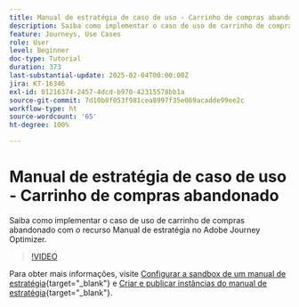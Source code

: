 ```yaml
---
title: Manual de estratégia de caso de uso - Carrinho de compras abandonado
description: Saiba como implementar o caso de uso de carrinho de compras abandonado com o recurso Manual de estratégia no Adobe Journey Optimizer (AJO).
feature: Journeys, Use Cases
role: User
level: Beginner
doc-type: Tutorial
duration: 373
last-substantial-update: 2025-02-04T00:00:00Z
jira: KT-16346
exl-id: 01216374-2457-4dcd-b970-42315578bb1a
source-git-commit: 7d10b8f053f981cea8997f35e069acadde99ee2c
workflow-type: ht
source-wordcount: '65'
ht-degree: 100%

---
```


# Manual de estratégia de caso de uso - Carrinho de compras abandonado

Saiba como implementar o caso de uso de carrinho de compras abandonado com o recurso Manual de estratégia no Adobe Journey Optimizer.

>[!VIDEO](https://video.tv.adobe.com/v/3443969/?learn=on&enablevpops&captions=por_br)

Para obter mais informações, visite [Configurar a sandbox de um manual de estratégia](https://experienceleague.adobe.com/pt-br/docs/platform-learn/tutorials/use-case-playbooks/configure-a-playbook-sandbox){target="_blank"} e [Criar e publicar instâncias do manual de estratégia](https://experienceleague.adobe.com/pt-br/docs/platform-learn/tutorials/use-case-playbooks/create-and-publish-a-playbook-instance){target="_blank"}.
